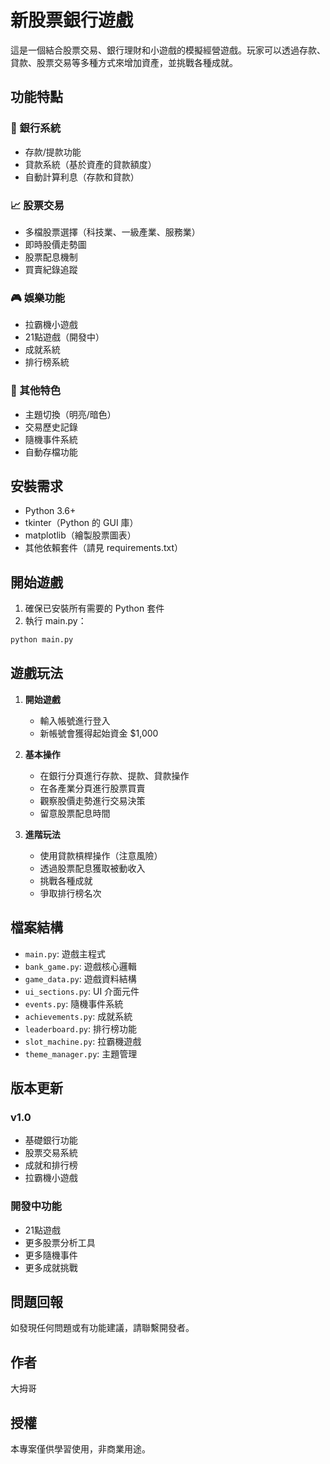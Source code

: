# 新股票銀行遊戲

這是一個結合股票交易、銀行理財和小遊戲的模擬經營遊戲。玩家可以透過存款、貸款、股票交易等多種方式來增加資產，並挑戰各種成就。

## 功能特點

### 🏦 銀行系統
- 存款/提款功能
- 貸款系統（基於資產的貸款額度）
- 自動計算利息（存款和貸款）

### 📈 股票交易
- 多檔股票選擇（科技業、一級產業、服務業）
- 即時股價走勢圖
- 股票配息機制
- 買賣紀錄追蹤

### 🎮 娛樂功能
- 拉霸機小遊戲
- 21點遊戲（開發中）
- 成就系統
- 排行榜系統

### 🌙 其他特色
- 主題切換（明亮/暗色）
- 交易歷史記錄
- 隨機事件系統
- 自動存檔功能

## 安裝需求

- Python 3.6+
- tkinter（Python 的 GUI 庫）
- matplotlib（繪製股票圖表）
- 其他依賴套件（請見 requirements.txt）

## 開始遊戲

1. 確保已安裝所有需要的 Python 套件
2. 執行 main.py：
```bash
python main.py
```

## 遊戲玩法

1. **開始遊戲**
   - 輸入帳號進行登入
   - 新帳號會獲得起始資金 $1,000

2. **基本操作**
   - 在銀行分頁進行存款、提款、貸款操作
   - 在各產業分頁進行股票買賣
   - 觀察股價走勢進行交易決策
   - 留意股票配息時間

3. **進階玩法**
   - 使用貸款槓桿操作（注意風險）
   - 透過股票配息獲取被動收入
   - 挑戰各種成就
   - 爭取排行榜名次

## 檔案結構

- `main.py`: 遊戲主程式
- `bank_game.py`: 遊戲核心邏輯
- `game_data.py`: 遊戲資料結構
- `ui_sections.py`: UI 介面元件
- `events.py`: 隨機事件系統
- `achievements.py`: 成就系統
- `leaderboard.py`: 排行榜功能
- `slot_machine.py`: 拉霸機遊戲
- `theme_manager.py`: 主題管理

## 版本更新

### v1.0
- 基礎銀行功能
- 股票交易系統
- 成就和排行榜
- 拉霸機小遊戲

### 開發中功能
- 21點遊戲
- 更多股票分析工具
- 更多隨機事件
- 更多成就挑戰

## 問題回報

如發現任何問題或有功能建議，請聯繫開發者。

## 作者

大拇哥

## 授權

本專案僅供學習使用，非商業用途。
